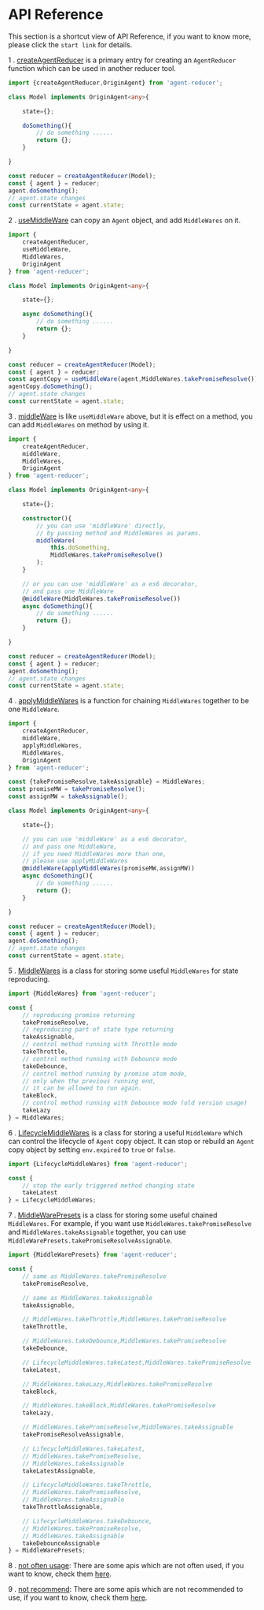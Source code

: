 # API Reference

This section is a shortcut view of API Reference, if you want to know more, please click the `start link` for details. 

1 . [createAgentReducer](https://github.com/filefoxper/agent-reducer/blob/master/documents/en/api/create_agent_reducer.md) is a primary entry for creating an `AgentReducer` function which can be used in another reducer tool.

```typescript
import {createAgentReducer,OriginAgent} from 'agent-reducer';

class Model implements OriginAgent<any>{

    state={};

    doSomething(){
        // do something ......
        return {};
    }

}

const reducer = createAgentReducer(Model);
const { agent } = reducer;
agent.doSomething();
// agent.state changes
const currentState = agent.state;
```
2 . [useMiddleWare](https://github.com/filefoxper/agent-reducer/blob/master/documents/en/api/use_middle_ware.md) can copy an `Agent` object, and add `MiddleWares` on it.

```typescript
import {
    createAgentReducer,
    useMiddleWare,
    MiddleWares,
    OriginAgent
} from 'agent-reducer';

class Model implements OriginAgent<any>{

    state={};

    async doSomething(){
        // do something ......
        return {};
    }

}

const reducer = createAgentReducer(Model);
const { agent } = reducer;
const agentCopy = useMiddleWare(agent,MiddleWares.takePromiseResolve());
agentCopy.doSomething();
// agent.state changes
const currentState = agent.state;
```
3 . [middleWare](https://github.com/filefoxper/agent-reducer/blob/master/documents/en/api/middle_ware.md) is like `useMiddleWare` above, but it is effect on a method, you can add `MiddleWares` on method by using it.
  
```typescript
import {
    createAgentReducer,
    middleWare,
    MiddleWares,
    OriginAgent
} from 'agent-reducer';

class Model implements OriginAgent<any>{

    state={};

    constructor(){
        // you can use 'middleWare' directly,
        // by passing method and MiddleWares as params.
        middleWare(
            this.doSomething, 
            MiddleWares.takePromiseResolve()
        );
    }

    // or you can use 'middleWare' as a es6 decorator,
    // and pass one MiddleWare
    @middleWare(MiddleWares.takePromiseResolve())
    async doSomething(){
        // do something ......
        return {};
    }

}

const reducer = createAgentReducer(Model);
const { agent } = reducer;
agent.doSomething();
// agent.state changes
const currentState = agent.state;
```
4 . [applyMiddleWares](https://github.com/filefoxper/agent-reducer/blob/master/documents/en/api/apply_middle_wares.md) is a function for chaining `MiddleWares` together to be one `MiddleWare`.

```typescript
import {
    createAgentReducer,
    middleWare,
    applyMiddleWares,
    MiddleWares,
    OriginAgent
} from 'agent-reducer';

const {takePromiseResolve,takeAssignable} = MiddleWares;
const promiseMW = takePromiseResolve();
const assignMW = takeAssignable();

class Model implements OriginAgent<any>{

    state={};

    // you can use 'middleWare' as a es6 decorator,
    // and pass one MiddleWare,
    // if you need MiddleWares more than one,
    // please use applyMiddleWares
    @middleWare(applyMiddleWares(promiseMW,assignMW))
    async doSomething(){
        // do something ......
        return {};
    }

}

const reducer = createAgentReducer(Model);
const { agent } = reducer;
agent.doSomething();
// agent.state changes
const currentState = agent.state;
```

5 . [MiddleWares](https://github.com/filefoxper/agent-reducer/blob/master/documents/en/api/middle_wares.md) is a class for storing some useful `MiddleWares` for state reproducing.

```typescript
import {MiddleWares} from 'agent-reducer';

const {
    // reproducing promise returning
    takePromiseResolve,
    // reproducing part of state type returning
    takeAssignable,
    // control method running with Throttle mode
    takeThrottle,
    // control method running with Debounce mode
    takeDebounce,
    // control method running by promise atom mode,
    // only when the previous running end, 
    // it can be allowed to run again. 
    takeBlock,
    // control method running with Debounce mode (old version usage)
    takeLazy
} = MiddleWares;
```
6 . [LifecycleMiddleWares](https://github.com/filefoxper/agent-reducer/blob/master/documents/en/api/lifecycle_middle_wares.md) is a class for storing a useful `MiddleWare` which can control the lifecycle of `Agent` copy object. It can stop or rebuild an `Agent` copy object by setting `env.expired` to `true` or `false`.

```typescript
import {LifecycleMiddleWares} from 'agent-reducer';

const {
    // stop the early triggered method changing state
    takeLatest
} = LifecycleMiddleWares;
```

7 . [MiddleWarePresets](https://github.com/filefoxper/agent-reducer/blob/master/documents/en/api/middle_ware_presets.md) is a class for storing some useful chained `MiddleWares`. For example, if you want use `MiddleWares.takePromiseResolve` and `MiddleWares.takeAssignable` together, you can use `MiddleWarePresets.takePromiseResolveAssignable`.
```typescript
import {MiddleWarePresets} from 'agent-reducer';

const {
    // same as MiddleWares.takePromiseResolve
    takePromiseResolve,

    // same as MiddleWares.takeAssignable
    takeAssignable,

    // MiddleWares.takeThrottle,MiddleWares.takePromiseResolve
    takeThrottle,

    // MiddleWares.takeDebounce,MiddleWares.takePromiseResolve
    takeDebounce,

    // LifecycleMiddleWares.takeLatest,MiddleWares.takePromiseResolve
    takeLatest,

    // MiddleWares.takeLazy,MiddleWares.takePromiseResolve
    takeBlock,

    // MiddleWares.takeBlock,MiddleWares.takePromiseResolve
    takeLazy,

    // MiddleWares.takePromiseResolve,MiddleWares.takeAssignable
    takePromiseResolveAssignable,

    // LifecycleMiddleWares.takeLatest,
    // MiddleWares.takePromiseResolve,
    // MiddleWares.takeAssignable
    takeLatestAssignable,

    // LifecycleMiddleWares.takeThrottle,
    // MiddleWares.takePromiseResolve,
    // MiddleWares.takeAssignable
    takeThrottleAssignable,

    // LifecycleMiddleWares.takeDebounce,
    // MiddleWares.takePromiseResolve,
    // MiddleWares.takeAssignable
    takeDebounceAssignable
} = MiddleWarePresets;
```
8 . [not often usage](https://github.com/filefoxper/agent-reducer/blob/master/documents/en/api/not_often_use.md): There are some apis which are not often used, if you want to know, check them [here](https://github.com/filefoxper/agent-reducer/blob/master/documents/en/api/not_often_use.md).

9 . [not recommend](https://github.com/filefoxper/agent-reducer/blob/master/documents/en/api/not_recommend.md): There are some apis which are not recommended to use, if you want to know, check them [here](https://github.com/filefoxper/agent-reducer/blob/master/documents/en/api/not_recommend.md).